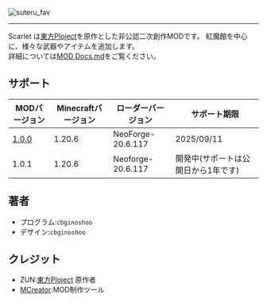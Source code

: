 ![suteru_fav](https://github.com/cbginoshoo/Scarlet/blob/data/Scarlet%20Logo.png)
___  
Scarlet は[東方Ploject](https://ja.wikipedia.org/wiki/%E6%9D%B1%E6%96%B9Project"東方Ploject")を原作とした非公認二次創作MODです。
紅魔館を中心に、様々な武器やアイテムを追加します。  
詳細については[MOD Docs.md](MOD%20Docs.md)をご覧ください。  
## サポート
| MODバージョン | Minecraftバージョン | ローダーバージョン | サポート期限 | 
----|----|----|----
| [1.0.0](NeoForge-20.6.117/scarlet-1.0.0-neoforge-1.20.6.jar) | 1.20.6 | NeoForge-20.6.117 | 2025/09/11 |
| 1.0.1 | 1.20.6 | Neoforge-20.6.117 | 開発中(サポートは公開日から1年です) |  
## 著者  
- プログラム:```cbginoshoo```  
- デザイン:```cbginoshoo```  
## クレジット  
- ZUN:[東方Ploject](https://ja.wikipedia.org/wiki/%E6%9D%B1%E6%96%B9Project"東方Ploject") 原作者  
- [MCreator](https://mcreator.net):MOD制作ツール
